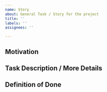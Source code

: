 ```yaml
---
name: Story
about: General Task / Story for the project
title: ''
labels: ''
assignees: ''

---
```


## Motivation

## Task Description / More Details

## Definition of Done